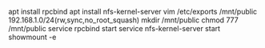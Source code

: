 apt install rpcbind
apt install nfs-kernel-server
vim /etc/exports 
  /mnt/public     192.168.1.0/24(rw,sync,no_root_squash)
mkdir /mnt/public
chmod 777 /mnt/public
service rpcbind start
service nfs-kernel-server start
showmount -e
